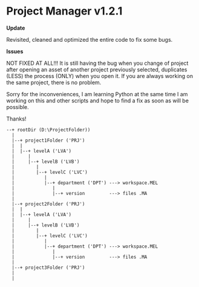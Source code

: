 # Project Manager v1.2.1

  <b>Update</b>
  
  Revisited, cleaned and optimized the entire code to fix some bugs.
  
  <b>Issues</b>
    
  NOT FIXED AT ALL!!! It is still having the bug when you change of project after opening an asset of another project previously selected, duplicates (LESS) the process (ONLY) when you open it. If you are always working on the same project, there is no problem.

Sorry for the inconveniences, I am learning Python at the same time I am working on this and other scripts and hope to find a fix as soon as will be possible.

Thanks!

    --+ rootDir (D:\ProjectFolder))
      |
      |--+ project1Folder ('PRJ')
      |  |
      |  |--+ levelA ('LVA')
      |     |
      |     |--+ levelB ('LVB')
      |        |
      |        |--+ levelC ('LVC')
      |           |
      |           |--+ department ('DPT') ---> workspace.MEL
      |              |
      |              |--+ version         ---> files .MA
      |
      |--+ project2Folder ('PRJ')
      |  |
      |  |--+ levelA ('LVA')
      |     |
      |     |--+ levelB ('LVB')
      |        |
      |        |--+ levelC ('LVC')
      |           |
      |           |--+ department ('DPT') ---> workspace.MEL
      |              |
      |              |--+ version         ---> files .MA
      |
      |--+ project3Folder ('PRJ')
      |
      |
